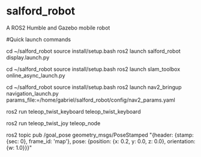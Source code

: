 # salford_robot
A ROS2 Humble and Gazebo mobile robot 

#Quick launch commands

cd ~/salford_robot
source install/setup.bash
ros2 launch salford_robot display.launch.py

cd ~/salford_robot
source install/setup.bash
ros2 launch slam_toolbox online_async_launch.py

cd ~/salford_robot
source install/setup.bash
ros2 launch nav2_bringup navigation_launch.py params_file:=/home/gabriel/salford_robot/config/nav2_params.yaml


ros2 run teleop_twist_keyboard teleop_twist_keyboard

ros2 run teleop_twist_joy teleop_node

ros2 topic pub /goal_pose geometry_msgs/PoseStamped "{header: {stamp: {sec: 0}, frame_id: 'map'}, pose: {position: {x: 0.2, y: 0.0, z: 0.0}, orientation: {w: 1.0}}}"


